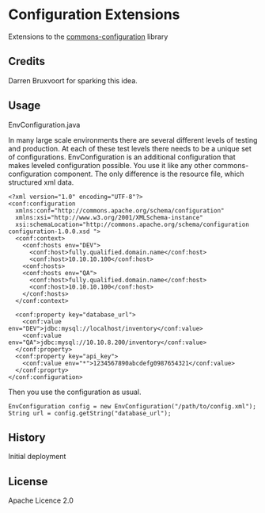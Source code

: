 # Configuration Extensions

Extensions to the [commons-configuration](https://commons.apache.org/proper/commons-configuration/) library

## Credits
Darren Bruxvoort for sparking this idea.

## Usage

EnvConfiguration.java

In many large scale environments there are several different levels of testing 
and production.  At each of these test levels there needs to be a unique set
of configurations.  EnvConfiguration is an additional configuration that makes
leveled configuration possible.  You use it like any other commons-configuration
component.  The only difference is the resource file, which structured xml data.

```
<?xml version="1.0" encoding="UTF-8"?>
<conf:configuration 
  xmlns:conf="http://commons.apache.org/schema/configuration" 
  xmlns:xsi="http://www.w3.org/2001/XMLSchema-instance" 
  xsi:schemaLocation="http://commons.apache.org/schema/configuration configuration-1.0.0.xsd ">
  <conf:context>
    <conf:hosts env="DEV">
      <conf:host>fully.qualified.domain.name</conf:host>
      <conf:host>10.10.10.100</conf:host>
    <conf:hosts>
    <conf:hosts env="QA">
      <conf:host>fully.qualified.domain.name</conf:host>
      <conf:host>10.10.10.100</conf:host>
    </conf:hosts>
  </conf:context>
      
  <conf:property key="database_url">
    <conf:value env="DEV">jdbc:mysql://localhost/inventory</conf:value>
    <conf:value env="QA">jdbc:mysql://10.10.8.200/inventory</conf:value>
  </conf:property>
  <conf:property key="api_key">
  	<conf:value env="*">1234567890abcdefg0987654321</conf:value>
  </conf:proprty>
</conf:configuration>
```

Then you use the configuration as usual.

```
EnvConfiguration config = new EnvConfiguration("/path/to/config.xml");
String url = config.getString("database_url");
```
## History

Initial deployment

## License

Apache Licence 2.0
